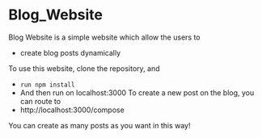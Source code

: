 # Blog_Website

Blog Website is a simple website which allow the users to
- create blog posts dynamically

To use this website, clone the repository, and
- ```run npm install```
- And then run on localhost:3000
To create a new post on the blog, you can route to
- http://localhost:3000/compose 

You can create as many posts as you want in this way!
